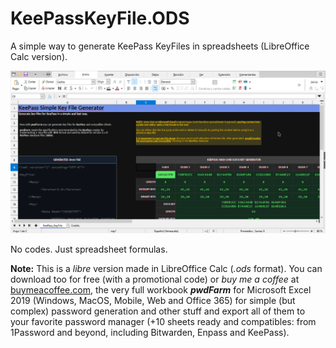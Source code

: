 # KeePassKeyFile.ODS
A simple way to generate KeePass KeyFiles in spreadsheets (LibreOffice Calc version).

![ScreenShot](KeePass_KeyFile_Generator-01.png)

No codes. Just spreadsheet formulas.

**Note:** This is a *libre* version made in LibreOffice Calc (*.ods* format). You can download too for free (with a promotional code) or *buy me a coffee* at [buymeacoffee.com](https://buymeacoffee.com/gabeweb), the very full workbook ***pwdFarm*** for Microsoft Excel 2019 (Windows, MacOS, Mobile, Web and Office 365) for simple (but complex) password generation and other stuff and export all of them to your favorite password manager (+10 sheets ready and compatibles: from 1Password and beyond, including Bitwarden, Enpass and KeePass).

